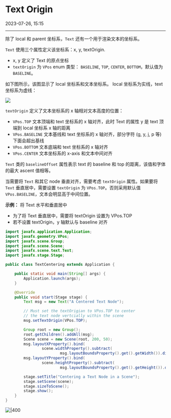 # Text Origin

2023-07-26, 15:15
****
除了 local 和 parent 坐标系，`Text` 还有一个用于渲染文本的坐标系。

`Text` 使用三个属性定义该坐标系：x, y, textOrigin.

- x, y 定义了 Text 的原点坐标
- `textOrigin` 为 `VPos` enum 类型： `BASELINE`, `TOP`, `CENTER`, `BOTTOM`，默认值为 `BASELINE`。

如下图所示，该图显示了 local 坐标系和文本坐标系。 local  坐标系为实线，text 坐标系为虚线：

![](Pasted%20image%2020230726150218.png)

`textOrigin` 定义了文本坐标系的 x 轴相对文本高度的位置：

- `VPos.TOP` 文本顶端和 text 坐标系的 x 轴对齐，此时 Text 的属性 y 是 text 顶端到 local 坐标系 x 轴的距离
- `VPos.BASELINE` 文本基线和 text 坐标系的 x 轴对齐，部分字符 (g, y, j, p 等) 下面会超出基线
- `VPos.BOTTOM` 文本底端和 text 坐标系的 x 轴对齐
- `VPos.CENTER` 文本坐标系的 x-axis 和文本中间对齐

`Text` 类的 `baselineOffset` 属性表示 text 的 baseline 和 top 的距离，该值和字体的最大 ascent 值相等。

当需要将 `Text` 和其它 node 垂直对齐，需要考虑 `textOrigin` 属性。如果要将 `Text` 垂直居中，需要设置 `textOrigin` 为 `VPos.TOP`。否则采用默认值 `VPos.BASELINE`，文本会明显高于中间位置。

**示例：** 将 Text 水平和垂直居中

- 为了将 Text 垂直居中，需要将 textOrigin 设置为 VPos.TOP
- 若不设置 textOrigin，y 轴默认与 baseline 对齐

```java
import javafx.application.Application;
import javafx.geometry.VPos;
import javafx.scene.Group;
import javafx.scene.Scene;
import javafx.scene.text.Text;
import javafx.stage.Stage;

public class TextCentering extends Application {

    public static void main(String[] args) {
        Application.launch(args);
    }

    @Override
    public void start(Stage stage) {
        Text msg = new Text("A Centered Text Node");

        // Must set the textOrigian to VPos.TOP to center 
        // the text node vertcially within the scene
        msg.setTextOrigin(VPos.TOP);

        Group root = new Group();
        root.getChildren().addAll(msg);
        Scene scene = new Scene(root, 200, 50);
        msg.layoutXProperty().bind(
                scene.widthProperty().subtract(
                        msg.layoutBoundsProperty().get().getWidth()).divide(2));
        msg.layoutYProperty().bind(
                scene.heightProperty().subtract(
                        msg.layoutBoundsProperty().get().getHeight()).divide(2));

        stage.setTitle("Centering a Text Node in a Scene");
        stage.setScene(scene);
        stage.sizeToScene();
        stage.show();
    }
}
```

![|400](Pasted%20image%2020230726151449.png)

